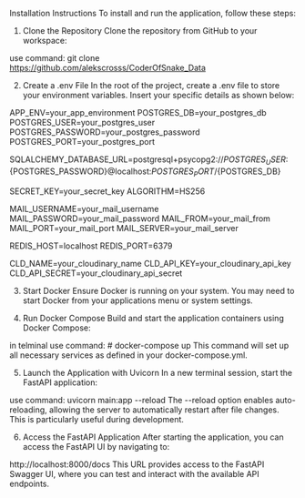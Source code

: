 ﻿Installation Instructions
To install and run the application, follow these steps:


1. Clone the Repository
Clone the repository from GitHub to your workspace:


use command: git clone https://github.com/alekscrosss/CoderOfSnake_Data


2. Create a .env File
In the root of the project, create a .env file to store your environment variables. Insert your specific details as shown below:


APP_ENV=your_app_environment POSTGRES_DB=your_postgres_db POSTGRES_USER=your_postgres_user POSTGRES_PASSWORD=your_postgres_password POSTGRES_PORT=your_postgres_port


SQLALCHEMY_DATABASE_URL=postgresql+psycopg2://${POSTGRES_USER}:${POSTGRES_PASSWORD}@localhost:${POSTGRES_PORT}/${POSTGRES_DB}


SECRET_KEY=your_secret_key ALGORITHM=HS256


MAIL_USERNAME=your_mail_username MAIL_PASSWORD=your_mail_password MAIL_FROM=your_mail_from MAIL_PORT=your_mail_port MAIL_SERVER=your_mail_server


REDIS_HOST=localhost REDIS_PORT=6379


CLD_NAME=your_cloudinary_name CLD_API_KEY=your_cloudinary_api_key CLD_API_SECRET=your_cloudinary_api_secret


3. Start Docker
Ensure Docker is running on your system. You may need to start Docker from your applications menu or system settings.


4. Run Docker Compose
Build and start the application containers using Docker Compose:


in telminal use command: # docker-compose up
This command will set up all necessary services as defined in your docker-compose.yml.


5. Launch the Application with Uvicorn
In a new terminal session, start the FastAPI application:


use command: uvicorn main:app --reload
The --reload option enables auto-reloading, allowing the server to automatically restart after file changes. This is particularly useful during development.


6. Access the FastAPI Application
After starting the application, you can access the FastAPI UI by navigating to:


http://localhost:8000/docs This URL provides access to the FastAPI Swagger UI, where you can test and interact with the available API endpoints.